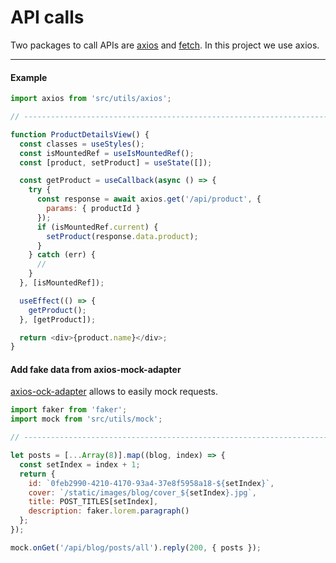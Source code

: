 # API calls

Two packages to call APIs are [axios](https://www.npmjs.com/package/axios) and [fetch](https://www.npmjs.com/package/fetch). In this project we use axios.

---

#### Example

```js
import axios from 'src/utils/axios';

// ----------------------------------------------------------------------

function ProductDetailsView() {
  const classes = useStyles();
  const isMountedRef = useIsMountedRef();
  const [product, setProduct] = useState([]);

  const getProduct = useCallback(async () => {
    try {
      const response = await axios.get('/api/product', {
        params: { productId }
      });
      if (isMountedRef.current) {
        setProduct(response.data.product);
      }
    } catch (err) {
      //
    }
  }, [isMountedRef]);

  useEffect(() => {
    getProduct();
  }, [getProduct]);

  return <div>{product.name}</div>;
}
```

#### Add fake data from axios-mock-adapter

[axios-ock-adapter](https://github.com/ctimmerm/axios-mock-adapter#readme) allows to easily mock requests.

```js
import faker from 'faker';
import mock from 'src/utils/mock';

// ----------------------------------------------------------------------

let posts = [...Array(8)].map((blog, index) => {
  const setIndex = index + 1;
  return {
    id: `0feb2990-4210-4170-93a4-37e8f5958a18-${setIndex}`,
    cover: `/static/images/blog/cover_${setIndex}.jpg`,
    title: POST_TITLES[setIndex],
    description: faker.lorem.paragraph()
  };
});

mock.onGet('/api/blog/posts/all').reply(200, { posts });
```
